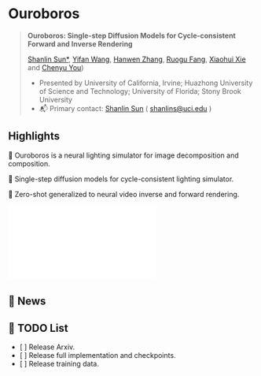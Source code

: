 # Ouroboros

> **Ouroboros: Single-step Diffusion Models for Cycle-consistent Forward and Inverse Rendering**
> 
> [Shanlin Sun*]([https://siwensun.github.io/]), [Yifan Wang]([https://yfwang.me/]), [Hanwen Zhang]([https://github.com/zhw123456789/]), [Ruogu Fang]([https://lab-smile.github.io/]), [Xiaohui Xie]([https://ics.uci.edu/~xhx/]) and [Chenyu You]([https://chenyuyou.me/])) 
>
> - Presented by University of California, Irvine; Huazhong University of Science and Technology; University of Florida; Stony Brook University
> - :mailbox_with_mail: Primary contact: [Shanlin Sun]([https://siwensun.github.io/]) ( shanlins@uci.edu )
>

## Highlights <a name="highlights"></a>

:star2: Ouroboros is a neural lighting simulator for image decomposition and composition.

:star2: Single-step diffusion models for cycle-consistent lighting simulator. 

:star2: Zero-shot generalized to neural video inverse and forward rendering.

![](./assets/teaser.pdf "Ouroboros")

## 📰 News

## 📝 TODO List

- \[ \] Release Arxiv.
- \[ \] Release full implementation and checkpoints.
- \[ \] Release training data.
